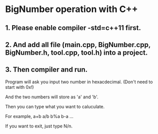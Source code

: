 # BigNumber operation with C++

## 1. Please enable compiler -std=c++11 first.
## 2. And add all file (main.cpp, BigNumber.cpp, BigNumber.h, tool.cpp, tool.h) into a project.</br>
## 3. Then compiler and run.

Program will ask you input two number in hexacdecimal. (Don't need to start with 0x!)</br>

And the two numbers will store as 'a' and 'b'.</br>

Then you can type what you want to caluculate.</br>

For example, a+b a/b b%a b-a ...</br>

If you want to exit, just type N/n.</br>
